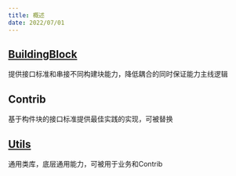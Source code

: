 ```yaml
---
title: 概述
date: 2022/07/01
---
```


## [BuildingBlock](/framework/buildingBlokcs)

提供接口标准和串接不同构建块能力，降低耦合的同时保证能力主线逻辑

## Contrib

基于构件块的接口标准提供最佳实践的实现，可被替换

## [Utils](/framework/Utils)

通用类库，底层通用能力，可被用于业务和Contrib